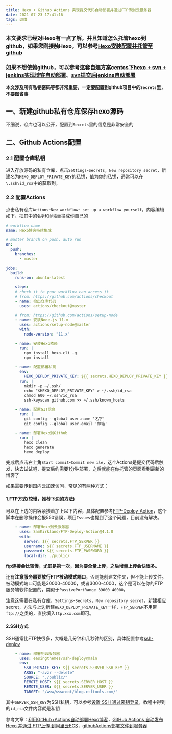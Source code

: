 ```yaml
---
title: Hexo + Github Actions 实现提交代码自动部署并通过FTP传到云服务器
date: 2021-07-23 17:41:16
tags: 运维
---
```


### 本文要求已经对Hexo有一点了解，并且知道怎么托管hexo到github，如果您刚接触Hexo，可以参考[Hexo安装配置并托管至github](https://blog.ctftools.com/2017/12/post233/)

### 如果不想依赖github，可以参考这套自建方案[centos下hexo + svn + jenkins实现博客自动部署](https://blog.ctftools.com/2020/11/post249/)、[svn提交后jenkins自动部署](https://blog.ctftools.com/2020/11/newpost-1/)

<!--more-->

**本文涉及所有私钥密码等都非常重要，一定要配置到github项目中的`Secrets`里，不要图省事**

## 一、新建github私有仓库保存hexo源码

不细说，仓库也可以公开，配置到`Secrets`里的信息是非常安全的

## 二、Github Actions配置

### 2.1 配置仓库私钥

进入存放源码的私有仓库，点击`Settings`-`Secrets`，`New repository secret`，新建名为`HEXO_DEPLOY_PRIVATE_KEY`的私钥，值为你的私钥，通常可以在`\.ssh\id_rsa`中的获取到。

### 2.2 配置Actions

点击私有仓库`Actions`-`New workflow`-` set up a workflow yourself`，内容编辑如下，把其中的`名字`和`邮箱`替换成你自己的

```yml
# workflow name
name: Hexo博客持续集成

# master branch on push, auto run
on: 
  push:
    branches:
      - master
      
jobs:
  build: 
    runs-on: ubuntu-latest 

    steps:
    # check it to your workflow can access it
    # from: https://github.com/actions/checkout
    - name: 检出仓库代码
      uses: actions/checkout@master

    # from: https://github.com/actions/setup-node
    - name: 安装Node.js 11.x 
      uses: actions/setup-node@master
      with:
        node-version: "11.x"

    - name: 安装Hexo依赖
      run: |
        npm install hexo-cli -g
        npm install

    - name: 配置部署私钥
      env:
        HEXO_DEPLOY_PRIVATE_KEY: ${{ secrets.HEXO_DEPLOY_PRIVATE_KEY }}
      run: |
        mkdir -p ~/.ssh/
        echo "$HEXO_DEPLOY_PRIVATE_KEY" > ~/.ssh/id_rsa
        chmod 600 ~/.ssh/id_rsa
        ssh-keyscan github.com >> ~/.ssh/known_hosts

    - name: 配置GIT信息
      run: |
        git config --global user.name '名字'
        git config --global user.email '邮箱'

    - name: 部署Hexo到Github
      run: |
        hexo clean
        hexo generate
        hexo deploy

```

完成后点击右上角`Start commit`-`Commit new ile`，这个Actions是提交代码后触发，快去试试吧，提交后约需要1分钟部署，之后就能在你托管的页面看到最新的博客了

如果需要传到国内云加速访问，常见的有两种方式：

#### 1.FTP方式(较慢，推荐下边的方法)

可以在上边的内容紧接着加上以下内容，具体配置参考[FTP-Deploy-Action](https://github.com/SamKirkland/FTP-Deploy-Action)，这个脚本在删除操作会报550错误，项目`Issues`也提到了这个问题，目前没有解决。


```yml
    - name: 部署Hexo到云服务器
      uses: SamKirkland/FTP-Deploy-Action@4.1.0
      with:
        server: ${{ secrets.FTP_SERVER }}
        username: ${{ secrets.FTP_USERNAME }}
        password: ${{ secrets.FTP_PASSWORD }}
        local-dir: ./public/
```

**ftp连接会比较慢，尤其是第一次，因为要全量上传，之后增量上传会快很多。**

还有**注意服务器要放行FTP被动模式端口**，否则能创建文件夹，但不能上传文件。被动模式端口可能是30000-40000，或者3000-4000，这个是可以在你的FTP服务端软件配置的，类似于`PassivePortRange 39000 40000`。

注意这需要在私有仓库，`Settings`-`Secrets`，`New repository secret`，新建相应secret，方法与上边新建`HEXO_DEPLOY_PRIVATE_KEY`一样，`FTP_SERVER`不用带`ftp://`之类的，直接填入`ftp.xxx.com`即可。

#### 2.SSH方式

SSH通常比FTP快很多，大概是几分钟和几秒钟的区别，具体配置参考[ssh-deploy](https://github.com/easingthemes/ssh-deploy)

```yml
    - name: 部署到云服务器
      uses: easingthemes/ssh-deploy@main
      env:
        SSH_PRIVATE_KEY: ${{ secrets.SERVER_SSH_KEY }}
        ARGS: "-avzr --delete"
        SOURCE: "./public/"
        REMOTE_HOST: ${{ secrets.SERVER_HOST }}
        REMOTE_USER: ${{ secrets.SERVER_USER }}
        TARGET: "/www/wwwroot/blog.ctftools.com/"
```

其中`SERVER_SSH_KEY`为SSH私钥，可以参考[设置 SSH 通过密钥登录](https://www.runoob.com/w3cnote/set-ssh-login-key.html)，教程中得到的`id_rsa`文件内容就是私钥

参考文章：[利用GitHub+Actions自动部署Hexo博客](https://blog.csdn.net/u012208219/article/details/106883054#comments_15417337)，[GitHub Actions 自动发布Hexo 并通过 FTP上传 到阿里云ECS](https://moeci.com/posts/github-actions-hexo-ftp/)，[githubActions部署文件到服务器](https://blog.csdn.net/qq_39846820/article/details/115422544)
